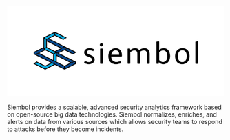 ![Siembol](logo.svg)

Siembol provides a scalable, advanced security analytics framework based on open-source big data technologies. Siembol normalizes, enriches, and alerts on data from various sources which allows security teams to respond to attacks before they become incidents.
